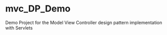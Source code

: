 # mvc_DP_Demo
Demo Project for the Model View Controller design pattern implementation with Servlets
